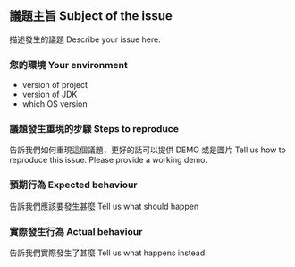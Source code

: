 ## 議題主旨 Subject of the issue

描述發生的議題 Describe your issue here.

### 您的環境 Your environment

* version of project
* version of JDK
* which OS version

### 議題發生重現的步驟 Steps to reproduce

告訴我們如何重現這個議題，更好的話可以提供 DEMO 或是圖片 Tell us how to reproduce this issue. Please provide a working demo.


### 預期行為 Expected behaviour

告訴我們應該要發生甚麼 Tell us what should happen

### 實際發生行為 Actual behaviour

告訴我們實際發生了甚麼 Tell us what happens instead